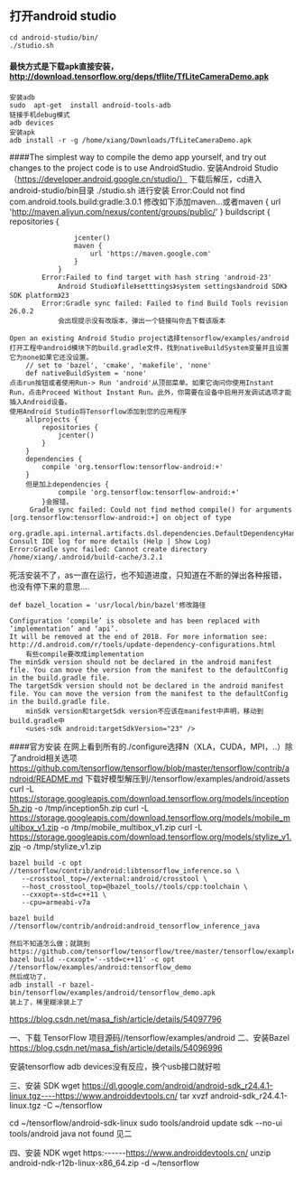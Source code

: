 ## 打开android studio
    cd android-studio/bin/
    ./studio.sh
    

#### 最快方式是下载apk直接安装，http://download.tensorflow.org/deps/tflite/TfLiteCameraDemo.apk
    安装adb
    sudo  apt-get  install android-tools-adb
    链接手机debug模式
    adb devices
    安装apk
    adb install -r -g /home/xiang/Downloads/TfLiteCameraDemo.apk



####The simplest way to compile the demo app yourself, and try out changes to the project code is to use AndroidStudio.
    安装Android Studio（https://developer.android.google.cn/studio/）
        下载后解压，cd进入android-studio/bin目录 ./studio.sh 进行安装
            Error:Could not find com.android.tools.build:gradle:3.0.1
                修改如下添加maven...或者maven { url 'http://maven.aliyun.com/nexus/content/groups/public/' }
                buildscript {
                repositories {

                    jcenter()
                    maven {
                        url 'https://maven.google.com'
                    }
                }
            Error:Failed to find target with hash string 'android-23'
                Android Studio》file》setttings》system settings》android SDK》SDK platform》23
        	Error:Gradle sync failed: Failed to find Build Tools revision 26.0.2
                会出现提示没有改版本，弹出一个链接叫你去下载该版本
                
    Open an existing Android Studio project选择tensorflow/examples/android
    打开工程中android模块下的build.gradle文件，找到nativeBuildSystem变量并且设置它为none如果它还没设置。
        // set to 'bazel', 'cmake', 'makefile', 'none'
        def nativeBuildSystem = 'none'  
    点击run按钮或者使用Run-> Run 'android'从顶部菜单。如果它询问你使用Instant Run，点击Proceed Without Instant Run。此外，你需要在设备中启用开发调试选项才能插入Android设备。
    使用Android Studio将Tensorflow添加到您的应用程序
        allprojects {
            repositories {
                jcenter()
            }
        }
        dependencies {
            compile 'org.tensorflow:tensorflow-android:+'
        }
        但是加上dependencies {
                compile 'org.tensorflow:tensorflow-android:+'
            }会报错，
         Gradle sync failed: Could not find method compile() for arguments [org.tensorflow:tensorflow-android:+] on object of type
          org.gradle.api.internal.artifacts.dsl.dependencies.DefaultDependencyHandler.					Consult IDE log for more details (Help | Show Log) 
    Error:Gradle sync failed: Cannot create directory /home/xiang/.android/build-cache/3.2.1
死活安装不了，as一直在运行，也不知道进度，只知道在不断的弹出各种报错，也没有停下来的意思....

    def bazel_location = 'usr/local/bin/bazel'修改路径
    
    Configuration ‘compile’ is obsolete and has been replaced with ‘implementation’ and ‘api’.
    It will be removed at the end of 2018. For more information see: http://d.android.com/r/tools/update-dependency-configurations.html
        有些compile要改成implementation
    The minSdk version should not be declared in the android manifest file. You can move the version from the manifest to the defaultConfig in the build.gradle file.
    The targetSdk version should not be declared in the android manifest file. You can move the version from the manifest to the defaultConfig in the build.gradle file.
        minSdk version和targetSdk version不应该在manifest中声明，移动到build.gradle中
        <uses-sdk android:targetSdkVersion="23" />


####官方安装
在网上看到所有的./configure选择N（XLA，CUDA，MPI，..）除了android相关选项
https://github.com/tensorflow/tensorflow/blob/master/tensorflow/contrib/android/README.md
    下载好模型解压到//tensorflow/examples/android/assets
    curl -L https://storage.googleapis.com/download.tensorflow.org/models/inception5h.zip -o /tmp/inception5h.zip 
    curl -L https://storage.googleapis.com/download.tensorflow.org/models/mobile_multibox_v1.zip -o /tmp/mobile_multibox_v1.zip 
    curl -L https://storage.googleapis.com/download.tensorflow.org/models/stylize_v1.zip -o /tmp/stylize_v1.zip

    bazel build -c opt //tensorflow/contrib/android:libtensorflow_inference.so \
       --crosstool_top=//external:android/crosstool \
       --host_crosstool_top=@bazel_tools//tools/cpp:toolchain \
       --cxxopt=-std=c++11 \
       --cpu=armeabi-v7a

    bazel build //tensorflow/contrib/android:android_tensorflow_inference_java
    
    然后不知道怎么做；就跳到https://github.com/tensorflow/tensorflow/tree/master/tensorflow/examples/android
    bazel build --cxxopt='--std=c++11' -c opt //tensorflow/examples/android:tensorflow_demo
    然后成功了，
    adb install -r bazel-bin/tensorflow/examples/android/tensorflow_demo.apk
    装上了，稀里糊涂装上了










https://blog.csdn.net/masa_fish/article/details/54097796





一、下载 TensorFlow 项目源码//tensorflow/examples/android
二、安装Bazel
https://blog.csdn.net/masa_fish/article/details/54096996

安装tensorflow
adb devices没有反应，换个usb接口就好啦



三、安装 SDK
wget https://dl.google.com/android/android-sdk_r24.4.1-linux.tgz----https://www.androiddevtools.cn/
tar xvzf android-sdk_r24.4.1-linux.tgz -C ~/tensorflow

cd  ~/tensorflow/android-sdk-linux
sudo  tools/android  update  sdk --no-ui
    tools/android java not found
        见二



四、安装 NDK
wget https:------https://www.androiddevtools.cn/
unzip android-ndk-r12b-linux-x86_64.zip -d ~/tensorflow
